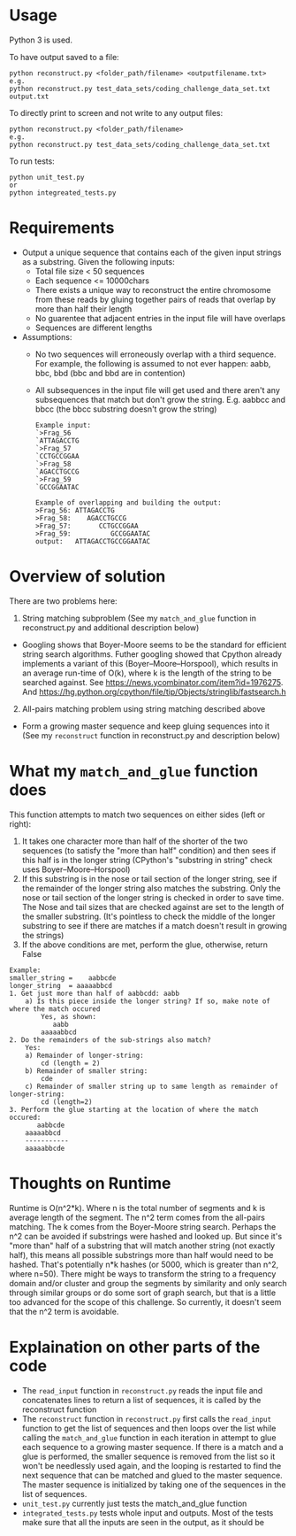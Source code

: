 # Usage

Python 3 is used.

To have output saved to a file:
```
python reconstruct.py <folder_path/filename> <outputfilename.txt>
e.g.
python reconstruct.py test_data_sets/coding_challenge_data_set.txt output.txt
```

To directly print to screen and not write to any output files:

```
python reconstruct.py <folder_path/filename>
e.g.
python reconstruct.py test_data_sets/coding_challenge_data_set.txt
```

To run tests:
```
python unit_test.py
or
python integreated_tests.py
```

# Requirements

* Output a unique sequence that contains each of the given input strings as a substring. Given the following inputs:
  * Total file size < 50 sequences
  * Each sequence <= 10000chars
  * There exists a unique way to reconstruct the entire chromosome from these reads by gluing together pairs of reads that overlap by more than half their length
  * No guarentee that adjacent entries in the input file will have overlaps
  * Sequences are different lengths
* Assumptions:
  * No two sequences will erroneously overlap with a third sequence. For example, the following is assumed to not ever happen: aabb, bbc, bbd (bbc and bbd are in contention)
  * All subsequences in the input file will get used and there aren't any subsequences that match but don't grow the string. E.g. aabbcc and bbcc (the bbcc substring doesn't grow the string)
  
    ```
    Example input:
    `>Frag_56
    `ATTAGACCTG
    `>Frag_57
    `CCTGCCGGAA
    `>Frag_58
    `AGACCTGCCG
    `>Frag_59
    `GCCGGAATAC

    Example of overlapping and building the output:
    >Frag_56: ATTAGACCTG
    >Frag_58:    AGACCTGCCG
    >Frag_57:       CCTGCCGGAA
    >Frag_59:          GCCGGAATAC
    output:   ATTAGACCTGCCGGAATAC
    ```


# Overview of solution

There are two problems here:

1. String matching subproblem (See my `match_and_glue` function in reconstruct.py and additional description below)
  * Googling shows that Boyer-Moore seems to be the standard for efficient string search algorithms. Futher googling showed that Cpython already implements a variant of this (Boyer–Moore–Horspool), which results in an average run-time of O(k), where k is the length of the string to be searched against. See https://news.ycombinator.com/item?id=1976275. And https://hg.python.org/cpython/file/tip/Objects/stringlib/fastsearch.h

2. All-pairs matching problem using string matching described above 
  * Form a growing master sequence and keep gluing sequences into it (See my `reconstruct` function in reconstruct.py and description below)



# What my `match_and_glue` function does
This function attempts to match two sequences on either sides (left or right):

1. It takes one character more than half of the shorter of the two sequences (to satisfy the "more than half" condition) and then sees if this half is in the longer string (CPython's "substring in string" check uses Boyer–Moore–Horspool)
2. If this substring is in the nose or tail section of the longer string, see if the remainder of the longer string also matches the substring. Only the nose or tail section of the longer string is checked in order to save time. The Nose and tail sizes that are checked against are set to the length of the smaller substring. (It's pointless to check the middle of the longer substring to see if there are matches if a match doesn't result in growing the strings)
3. If the above conditions are met, perform the glue, otherwise, return False

```    
Example:
smaller_string =    aabbcde
longer_string  = aaaaabbcd
1. Get just more than half of aabbcdd: aabb
    a) Is this piece inside the longer string? If so, make note of where the match occured
        Yes, as shown:
           aabb
        aaaaabbcd
2. Do the remainders of the sub-strings also match?
    Yes:
    a) Remainder of longer-string: 
        cd (length = 2)
    b) Remainder of smaller string:
        cde
    c) Remainder of smaller string up to same length as remainder of longer-string:
        cd (length=2)
3. Perform the glue starting at the location of where the match occured:
       aabbcde
    aaaaabbcd
    -----------
    aaaaabbcde
```   


# Thoughts on  Runtime

Runtime is O(n^2\*k). Where n is the total number of segments and k is average length of the segment. The n^2 term comes from the all-pairs matching. The k comes from the Boyer-Moore string search. Perhaps the n^2 can be avoided if substrings were hashed and looked up. But since it's "more than" half of a substring that will match another string (not exactly half), this means all possible substrings more than half would need to be hashed. That's potentially n\*k hashes (or 5000, which is greater than n^2, where n=50). There might be ways to transform the string to a frequency domain and/or cluster and group the segments by similarity and only search through similar groups or do some sort of graph search, but that is a little too advanced for the scope of this challenge. So currently, it doesn't seem that the n^2 term is avoidable. 


# Explaination on other parts of the code

* The `read_input` function in `reconstruct.py` reads the input file and concatenates lines to return a list of sequences, it is called by the reconstruct function
* The `reconstruct` function in `reconstruct.py` first calls the `read_input` function to get the list of sequences and then loops over the list while calling the `match_and_glue` function in each iteration in attempt to glue each sequence to a growing master sequence. If there is a match and a glue is performed, the smaller sequence is removed from the list so it won't be needlessly used again, and the looping is restarted to find the next sequence that can be matched and glued to the master sequence. The master sequence is initialized by taking one of the sequences in the list of sequences. 
* `unit_test.py` currently just tests the match_and_glue function
* `integrated_tests.py` tests whole input and outputs. Most of the tests make sure that all the inputs are seen in the output, as it should be